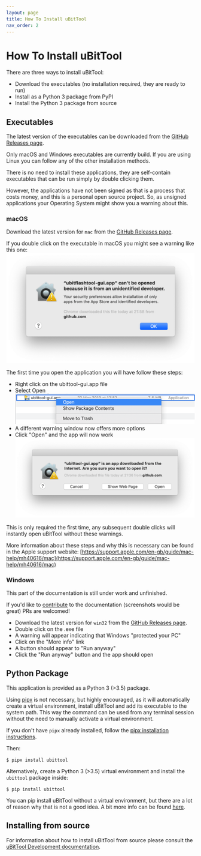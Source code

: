 ```yaml
---
layout: page
title: How To Install uBitTool
nav_order: 2
---
```


# How To Install uBitTool

There are three ways to install uBitTool:

- Download the executables (no installation required, they are ready to run)
- Install as a Python 3 package from PyPI
- Install the Python 3 package from source

## Executables

The latest version of the executables can be downloaded from the
[GitHub Releases page](https://github.com/carlosperate/ubittool/releases).

Only macOS and Windows executables are currently build. If you are using Linux
you can follow any of the other installation methods.

There is no need to install these applications, they are self-contain
executables that can be run simply by double clicking them.

However, the applications have not been signed as that is a process that
costs money, and this is a personal open source project. So, as unsigned
applications your Operating System might show you a warning about this.

### macOS

Download the latest version for `mac` from the
[GitHub Releases page](https://github.com/carlosperate/ubittool/releases).

If you double click on the executable in macOS you might see a warning like
this one:
![Unsigned app warning](assets/img/mac-open-unsigned-warning.png)

The first time you open the application you will have follow these steps:

- Right click on the ubittool-gui.app file
- Select Open
  ![Open with right click](assets/img/mac-open-right-click.png)
- A different warning window now offers more options
- Click "Open" and the app will now work
  ![Unsigned app warning](assets/img/mac-open-right-click-warning.png)

This is only required the first time, any subsequent double clicks will
instantly open uBitTool without these warnings.

More information about these steps and why this is necessary can be found in
the Apple support website:
[https://support.apple.com/en-gb/guide/mac-help/mh40616/mac](https://support.apple.com/en-gb/guide/mac-help/mh40616/mac)

### Windows

This part of the documentation is still under work and unfinished.

If you'd like to [contribute](contributing.html) to the documentation
(screenshots would be great) PRs are welcomed!

- Download the latest version for `win32` from the
  [GitHub Releases page](https://github.com/carlosperate/ubittool/releases).
- Double click on the .exe file
- A warning will appear indicating that Windows "protected your PC"
- Click on the "More info" link
- A button should appear to "Run anyway"
- Click the "Run anyway" button and the app should open

## Python Package

This application is provided as a Python 3 (>3.5) package.

Using [pipx](https://pipxproject.github.io/pipx/) is not necessary, but highly
encouraged, as it will automatically create a virtual environment, install
uBitTool and add its executable to the system path. This way the command can
be used from any terminal session without the need to manually activate a
virtual environment.

If you don't have `pipx` already installed, follow the
[pipx installation instructions](https://pipxproject.github.io/pipx/installation/).

Then:

```
$ pipx install ubittool
```

Alternatively, create a Python 3 (>3.5) virtual environment and install the
`ubittool` package inside:

```
$ pip install ubittool
```

You can pip install uBitTool without a virtual environment, but there are a lot
of reason why that is not a good idea. A bit more info can be found
[here](https://stackoverflow.com/a/41972262/775259).

## Installing from source

For information about how to install uBitTool from source please consult the
[uBitTool Development documentation](development.html).
